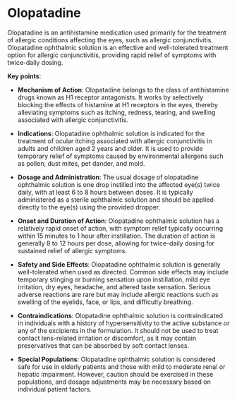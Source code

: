 # Olopatadine

Olopatadine is an antihistamine medication used primarily for the treatment of allergic conditions affecting the eyes, such as allergic conjunctivitis. Olopatadine ophthalmic solution is an effective and well-tolerated treatment option for allergic conjunctivitis, providing rapid relief of symptoms with twice-daily dosing.

**Key points**:

* **Mechanism of Action**: Olopatadine belongs to the class of antihistamine drugs known as H1 receptor antagonists. It works by selectively blocking the effects of histamine at H1 receptors in the eyes, thereby alleviating symptoms such as itching, redness, tearing, and swelling associated with allergic conjunctivitis.

* **Indications**: Olopatadine ophthalmic solution is indicated for the treatment of ocular itching associated with allergic conjunctivitis in adults and children aged 2 years and older. It is used to provide temporary relief of symptoms caused by environmental allergens such as pollen, dust mites, pet dander, and mold.

* **Dosage and Administration**: The usual dosage of olopatadine ophthalmic solution is one drop instilled into the affected eye(s) twice daily, with at least 6 to 8 hours between doses. It is typically administered as a sterile ophthalmic solution and should be applied directly to the eye(s) using the provided dropper.

* **Onset and Duration of Action**: Olopatadine ophthalmic solution has a relatively rapid onset of action, with symptom relief typically occurring within 15 minutes to 1 hour after instillation. The duration of action is generally 8 to 12 hours per dose, allowing for twice-daily dosing for sustained relief of allergic symptoms.

* **Safety and Side Effects**: Olopatadine ophthalmic solution is generally well-tolerated when used as directed. Common side effects may include temporary stinging or burning sensation upon instillation, mild eye irritation, dry eyes, headache, and altered taste sensation. Serious adverse reactions are rare but may include allergic reactions such as swelling of the eyelids, face, or lips, and difficulty breathing.

* **Contraindications**: Olopatadine ophthalmic solution is contraindicated in individuals with a history of hypersensitivity to the active substance or any of the excipients in the formulation. It should not be used to treat contact lens-related irritation or discomfort, as it may contain preservatives that can be absorbed by soft contact lenses.

* **Special Populations**: Olopatadine ophthalmic solution is considered safe for use in elderly patients and those with mild to moderate renal or hepatic impairment. However, caution should be exercised in these populations, and dosage adjustments may be necessary based on individual patient factors.
